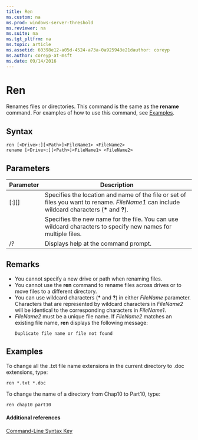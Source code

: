 ```yaml
---
title: Ren
ms.custom: na
ms.prod: windows-server-threshold
ms.reviewer: na
ms.suite: na
ms.tgt_pltfrm: na
ms.topic: article
ms.assetid: 60398e12-a05d-4524-a73a-0a925943e21dauthor: coreyp
ms.author: coreyp-at-msft
ms.date: 09/14/2016
---
```

# Ren
Renames files or directories. This command is the same as the **rename** command.
For examples of how to use this command, see [Examples](#BKMK_examples).
## Syntax
```
ren [<Drive>:][<Path>]<FileName1> <FileName2>
rename [<Drive>:][<Path>]<FileName1> <FileName2>
```
## Parameters
|Parameter|Description|
|-------------|---------------|
|[<Drive>:][<Path>]<FileName1>|Specifies the location and name of the file or set of files you want to rename. *FileName1* can include wildcard characters (**\*** and **?**).|
|<FileName2>|Specifies the new name for the file. You can use wildcard characters to specify new names for multiple files.|
|/?|Displays help at the command prompt.|
## Remarks
-   You cannot specify a new drive or path when renaming files.
-   You cannot use the **ren** command to rename files across drives or to move files to a different directory.
-   You can use wildcard characters (**\*** and **?**) in either *FileName* parameter. Characters that are represented by wildcard characters in *FileName2* will be identical to the corresponding characters in *FileName1*.
-   *FileName2* must be a unique file name. If *FileName2* matches an existing file name, **ren** displays the following message:
    ```
    Duplicate file name or file not found
    ```
## <a name="BKMK_examples"></a>Examples
To change all the .txt file name extensions in the current directory to .doc extensions, type:
```
ren *.txt *.doc 
```
To change the name of a directory from Chap10 to Part10, type:
```
ren chap10 part10 
```
#### Additional references
[Command-Line Syntax Key](Command-Line-Syntax-Key.md)
